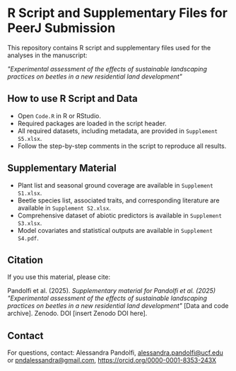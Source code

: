 #  R Script and Supplementary Files for PeerJ Submission

This repository contains R script and supplementary files used for the analyses in the manuscript:

*"Experimental assessment of the effects of sustainable landscaping practices on beetles in a new residential land development"*

## How to use R Script and Data

- Open `Code.R` in R or RStudio.
- Required packages are loaded in the script header.
- All required datasets, including metadata, are provided in `Supplement S5.xlsx`.
- Follow the step-by-step comments in the script to reproduce all results.
  
## Supplementary Material

- Plant list and seasonal ground coverage are available in `Supplement S1.xlsx`.
- Beetle species list, associated traits, and corresponding literature are available in `Supplement S2.xlsx`.
- Comprehensive dataset of abiotic predictors is available in `Supplement S3.xlsx`.
- Model covariates and statistical outputs are available in `Supplement S4.pdf`.

## Citation

If you use this material, please cite:

Pandolfi et al. (2025). *Supplementary material for Pandolfi et al. (2025) "Experimental assessment of the effects of sustainable landscaping practices on beetles in a new residential land development"* [Data and code archive]. Zenodo. DOI [insert Zenodo DOI here].

## Contact

For questions, contact: Alessandra Pandolfi, alessandra.pandolfi@ucf.edu or pndalessandra@gmail.com, https://orcid.org/0000-0001-8353-243X
